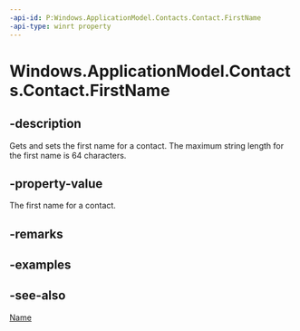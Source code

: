 ```yaml
---
-api-id: P:Windows.ApplicationModel.Contacts.Contact.FirstName
-api-type: winrt property
---
```


<!-- Property syntax
public string FirstName { get;  set; }
-->

# Windows.ApplicationModel.Contacts.Contact.FirstName

## -description
Gets and sets the first name for a contact. The maximum string length for the first name is 64 characters.

## -property-value
The first name for a contact.

## -remarks

## -examples

## -see-also
[Name](contact_name.md)